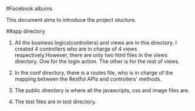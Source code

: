 #Facebook albums

This document aims to introduce the project stucture.


##app directory

1. All the business logics(controllers) and views are in this directory. I created 4 controllers who are in charge of 4 views respectively.However, there are only two html files in the views directory. One for the login action. The other is for the rest of views.

2. In the conf directory, there is a routes file, who is in charge of the mapping between the Restful APIs and controllers' methods. 

3. The public directory is where all the javascripts, css and image files are. 

4. The test files are in test directory.

